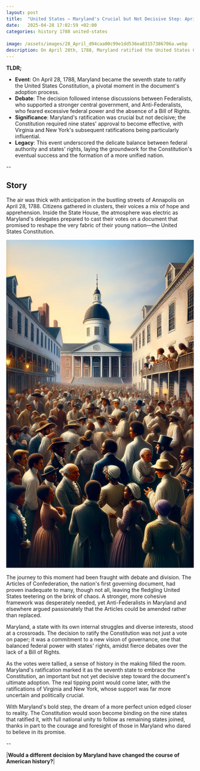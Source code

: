 ```yaml
---
layout: post
title:  "United States – Maryland's Crucial but Not Decisive Step: April 28, 1788"
date:   2025-04-28 17:02:59 +02:00
categories: history 1788 united-states

image: /assets/images/28_April_d94caa00c99e1dd536ea83157386706a.webp
description: On April 28th, 1788, Maryland ratified the United States Constitution, becoming the seventh state to do so. This was a significant step in the formation of the United States as a unified nation under a new constitutional framework.
---
```


**TLDR;**
- **Event**: On April 28, 1788, Maryland became the seventh state to ratify the United States Constitution, a pivotal moment in the document's adoption process.
- **Debate**: The decision followed intense discussions between Federalists, who supported a stronger central government, and Anti-Federalists, who feared excessive federal power and the absence of a Bill of Rights.
- **Significance**: Maryland's ratification was crucial but not decisive; the Constitution required nine states' approval to become effective, with Virginia and New York's subsequent ratifications being particularly influential.
- **Legacy**: This event underscored the delicate balance between federal authority and states' rights, laying the groundwork for the Constitution's eventual success and the formation of a more unified nation.

--


## Story
The air was thick with anticipation in the bustling streets of Annapolis on April 28, 1788. Citizens gathered in clusters, their voices a mix of hope and apprehension. Inside the State House, the atmosphere was electric as Maryland's delegates prepared to cast their votes on a document that promised to reshape the very fabric of their young nation—the United States Constitution.

![Image](/assets/images/28_April_d94caa00c99e1dd536ea83157386706a.webp)

The journey to this moment had been fraught with debate and division. The Articles of Confederation, the nation's first governing document, had proven inadequate to many, though not all, leaving the fledgling United States teetering on the brink of chaos. A stronger, more cohesive framework was desperately needed, yet Anti-Federalists in Maryland and elsewhere argued passionately that the Articles could be amended rather than replaced.

Maryland, a state with its own internal struggles and diverse interests, stood at a crossroads. The decision to ratify the Constitution was not just a vote on paper; it was a commitment to a new vision of governance, one that balanced federal power with states' rights, amidst fierce debates over the lack of a Bill of Rights.

As the votes were tallied, a sense of history in the making filled the room. Maryland's ratification marked it as the seventh state to embrace the Constitution, an important but not yet decisive step toward the document's ultimate adoption. The real tipping point would come later, with the ratifications of Virginia and New York, whose support was far more uncertain and politically crucial.

With Maryland's bold step, the dream of a more perfect union edged closer to reality. The Constitution would soon become binding on the nine states that ratified it, with full national unity to follow as remaining states joined, thanks in part to the courage and foresight of those in Maryland who dared to believe in its promise.


--

|**Would a different decision by Maryland have changed the course of American history?**|


